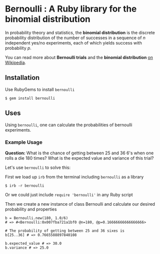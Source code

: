 
# Bernoulli : A Ruby library for the binomial distribution

In probability theory and statistics, the **binomial distribution** is the discrete probability distribution of the number of successes in a sequence of *n* independent yes/no experiments, each of which yields success with probability *p*.

You can read more about **Bernoulli trials** and the **binomial distribution** [on Wikipedia](http://en.wikipedia.org/wiki/Binomial_distribution).

## Installation

Use RubyGems to install `bernoulli`

	$ gem install bernoulli

## Uses

Using `bernoulli`, one can calculate the probabilities of bernoulli experiments.

### Example Usage

**Question:** What is the chance of getting between 25 and 36 6's when one rolls a die 180 times? What is the expected value and variance of this trial?

Let's use `bernoulli` to solve this:

First we load up `irb` from the terminal including `bernoulli` as a library

	$ irb -r bernoulli
	
Or we could just include `require 'bernoulli'` in any Ruby script

Then we create a new instance of class Bernoulli and calculate our desired probability and properties

	b = Bernoulli.new(180, 1.0/6)
	# => #<Bernoulli:0x007fba721a1bf0 @n=180, @p=0.16666666666666666>
	
	# The probability of getting between 25 and 36 sixes is
	b[25..36] # => 0.7665588897840108
	
	b.expected_value # => 30.0
	b.variance # => 25.0
	
